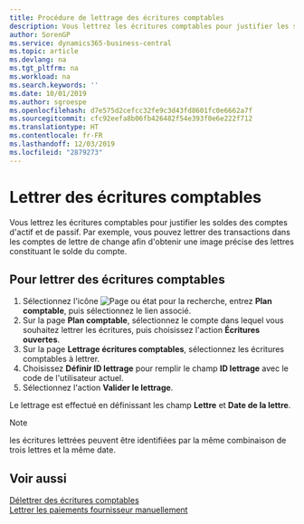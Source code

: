 ```yaml
---
title: Procédure de lettrage des écritures comptables
description: Vous lettrez les écritures comptables pour justifier les soldes des comptes d'actif et de passif.
author: SorenGP
ms.service: dynamics365-business-central
ms.topic: article
ms.devlang: na
ms.tgt_pltfrm: na
ms.workload: na
ms.search.keywords: ''
ms.date: 10/01/2019
ms.author: sgroespe
ms.openlocfilehash: d7e575d2cefcc32fe9c3d43fd8601fc0e6662a7f
ms.sourcegitcommit: cfc92eefa8b06fb426482f54e393f0e6e222f712
ms.translationtype: HT
ms.contentlocale: fr-FR
ms.lasthandoff: 12/03/2019
ms.locfileid: "2879273"
---
```

# <a name="apply-general-ledger-entries"></a>Lettrer des écritures comptables
Vous lettrez les écritures comptables pour justifier les soldes des comptes d'actif et de passif. Par exemple, vous pouvez lettrer des transactions dans les comptes de lettre de change afin d'obtenir une image précise des lettres constituant le solde du compte.  

## <a name="to-apply-general-ledger-entries"></a>Pour lettrer des écritures comptables  

1.  Sélectionnez l'icône ![Page ou état pour la recherche](../../media/ui-search/search_small.png "Icône Page ou état pour la recherche"), entrez **Plan comptable**, puis sélectionnez le lien associé.  
2.  Sur la page **Plan comptable**, sélectionnez le compte dans lequel vous souhaitez lettrer les écritures, puis choisissez l'action **Écritures ouvertes**.  
3.  Sur la page **Lettrage écritures comptables**, sélectionnez les écritures comptables à lettrer.  
4.  Choisissez **Définir ID lettrage** pour remplir le champ **ID lettrage** avec le code de l'utilisateur actuel.  
5.  Sélectionnez l'action **Valider le lettrage**.  

Le lettrage est effectué en définissant les champ **Lettre** et **Date de la lettre**.  

> [!NOTE]  
>  les écritures lettrées peuvent être identifiées par la même combinaison de trois lettres et la même date.

## <a name="see-also"></a>Voir aussi  
[Délettrer des écritures comptables](how-to-unapply-general-ledger-entries.md)  
[Lettrer les paiements fournisseur manuellement](../../payables-how-apply-purchase-transactions-manually.md)
